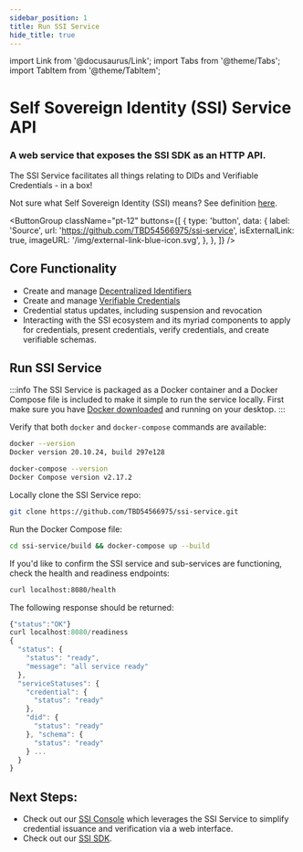 ```yaml
---
sidebar_position: 1
title: Run SSI Service
hide_title: true
---
```


import Link from '@docusaurus/Link';
import Tabs from '@theme/Tabs';
import TabItem from '@theme/TabItem';

<div className="prose prose-pink">

# Self Sovereign Identity (SSI) Service API

### A web service that exposes the SSI SDK as an HTTP API.

The SSI Service facilitates all things relating to DIDs and Verifiable Credentials - in a box!

Not sure what Self Sovereign Identity (SSI) means? See definition [here](https://developer.tbd.website/docs/glossary/#ssi).

<ButtonGroup
  className="pt-12"
  buttons={[
    {
      type: 'button',
      data: {
        label: 'Source',
        url: 'https://github.com/TBD54566975/ssi-service',
        isExternalLink: true,
        imageURL: '/img/external-link-blue-icon.svg',
      },
    },
  ]}
/>

<Divider type="slash" />

</div>

## Core Functionality
- Create and manage [Decentralized Identifiers](https://developer.tbd.website/docs/web5/learn/decentralized-identifiers)
- Create and manage [Verifiable Credentials](https://www.w3.org/TR/vc-data-model/)
- Credential status updates, including suspension and revocation
- Interacting with the SSI ecosystem and its myriad components to apply for credentials, present credentials, verify credentials, and create verifiable schemas.

## Run SSI Service
:::info
The SSI Service is packaged as a Docker container and a Docker Compose file is included to make it simple to run the service locally. First make sure you have [Docker downloaded](https://www.docker.com/products/docker-desktop/) and running on your desktop.
:::

Verify that both `docker` and `docker-compose` commands are available:
```bash
docker --version
Docker version 20.10.24, build 297e128

docker-compose --version
Docker Compose version v2.17.2
```

Locally clone the SSI Service repo:
```bash
git clone https://github.com/TBD54566975/ssi-service.git
```

Run the Docker Compose file:
```bash
cd ssi-service/build && docker-compose up --build
```

If you'd like to confirm the SSI service and sub-services are functioning, check the health and readiness endpoints:

```bash
curl localhost:8080/health
```

The following response should be returned:

```js
{"status":"OK"}
curl localhost:8080/readiness
{ 
  "status": { 
    "status": "ready",
    "message": "all service ready"
  },
  "serviceStatuses": {
    "credential": { 
      "status": "ready" 
    },
    "did": { 
      "status": "ready"
    }, "schema": {
      "status": "ready"
    } ...
  }
}
```

## Next Steps:
- Check out our [SSI Console](https://developer.tbd.website/docs/ssi/ssi-console) which leverages the SSI Service to simplify credential issuance and verification via a web interface.
- Check out our [SSI SDK](https://github.com/TBD54566975/ssi-sdk).